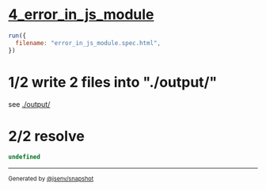 # [4_error_in_js_module](../../test_plan_logs_browsers.test.mjs#L143)

```js
run({
  filename: "error_in_js_module.spec.html",
})
```

# 1/2 write 2 files into "./output/"

see [./output/](./output/)

# 2/2 resolve

```js
undefined
```

---

<sub>
  Generated by <a href="https://github.com/jsenv/core/tree/main/packages/independent/snapshot">@jsenv/snapshot</a>
</sub>
